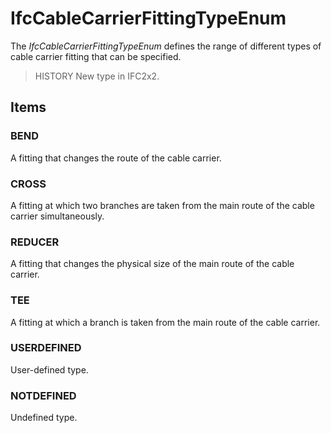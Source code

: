 # IfcCableCarrierFittingTypeEnum

The _IfcCableCarrierFittingTypeEnum_ defines the range of different types of cable carrier fitting that can be specified.

> HISTORY  New type in IFC2x2.

## Items

### BEND
A fitting that changes the route of the cable carrier.

### CROSS
A fitting at which two branches are taken from the main route of the cable carrier simultaneously.

### REDUCER
A fitting that changes the physical size of the main route of the cable carrier.

### TEE
A fitting at which a branch is taken from the main route of the cable carrier.

### USERDEFINED
User-defined type.

### NOTDEFINED
Undefined type.
